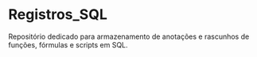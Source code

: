 # Registros_SQL

Repositório dedicado para armazenamento de anotações e rascunhos de funções, fórmulas e scripts em SQL.
